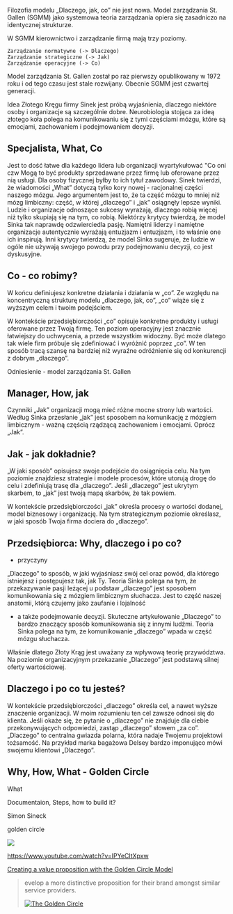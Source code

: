 Filozofia modelu „Dlaczego, jak, co” nie jest nowa. 
Model zarządzania St. Gallen (SGMM) jako systemowa teoria zarządzania opiera się zasadniczo 
na identycznej strukturze. 

W SGMM kierownictwo i zarządzanie firmą mają trzy poziomy.

    Zarządzanie normatywne (-> Dlaczego)
    Zarządzanie strategiczne (-> Jak)
    Zarządzanie operacyjne (-> Co)

Model zarządzania St. Gallen został po raz pierwszy opublikowany w 1972 roku i od tego czasu jest stale rozwijany. Obecnie SGMM jest czwartej generacji.

Idea Złotego Kręgu firmy Sinek jest próbą wyjaśnienia, dlaczego niektóre osoby i organizacje są szczególnie dobre. 
Neurobiologia stojąca za ideą złotego koła polega na komunikowaniu się z tymi częściami mózgu, które
 są emocjami, zachowaniem i podejmowaniem decyzji.
 



## Specjalista, What, Co 

Jest to dość łatwe dla każdego lidera lub organizacji wyartykułować "Co oni czw Mogą to być produkty sprzedawane przez firmę lub oferowane przez nią usługi. Dla osoby fizycznej byłby to ich tytuł zawodowy. Sinek twierdzi, że wiadomości „What” dotyczą tylko kory nowej - racjonalnej części naszego mózgu. Jego argumentem jest to, że ta część mózgu to mniej niż mózg limbiczny: część, w której „dlaczego” i „jak” osiągnęły lepsze wyniki. Ludzie i organizacje odnoszące sukcesy wyrażają, dlaczego robią więcej niż tylko skupiają się na tym, co robią.
Niektórzy krytycy twierdzą, że model Sinka tak naprawdę odzwierciedla pasję. Namiętni liderzy i namiętne organizacje autentycznie wyrażają entuzjazm i entuzjazm, i to właśnie one ich inspirują. Inni krytycy twierdzą, że model Sinka sugeruje, że ludzie w ogóle nie używają swojego powodu przy podejmowaniu decyzji, co jest dyskusyjne.


Co - co robimy?
---

W końcu definiujesz konkretne działania i działania w „co”. 
Ze względu na koncentryczną strukturę modelu „dlaczego, jak, 
co”, „co” wiąże się z wyższym celem i twoim podejściem.

W kontekście przedsiębiorczości „co” opisuje konkretne produkty i usługi oferowane przez Twoją firmę.
 Ten poziom operacyjny jest znacznie łatwiejszy do uchwycenia, 
 a przede wszystkim widoczny. 
 Być może dlatego tak wiele firm próbuje się zdefiniować i wyróżnić poprzez „co”.
  W ten sposób tracą szansę na bardziej 
  niż wyraźne odróżnienie się od konkurencji z dobrym „dlaczego”.
  
Odniesienie - model zarządzania St. Gallen



## Manager, How, jak 

Czynniki „Jak” organizacji mogą mieć różne mocne strony lub wartości. Według Sinka przesłanie „jak” jest sposobem na komunikację z mózgiem limbicznym - ważną częścią rządzącą zachowaniem i emocjami. Oprócz „Jak”.

Jak - jak dokładnie?
---

„W jaki sposób” opisujesz swoje podejście do osiągnięcia celu.
 Na tym poziomie znajdziesz strategie i modele procesów, które 
 utorują drogę do celu i zdefiniują trasę dla „dlaczego”. 
 Jeśli „dlaczego” jest ukrytym skarbem, to „jak” jest twoją mapą skarbów, że tak powiem.

W kontekście przedsiębiorczości „jak” określa procesy o wartości dodanej,
 model biznesowy i organizację. Na tym strategicznym poziomie określasz, 
 w jaki sposób Twoja firma dociera do „dlaczego”.




## Przedsiębiorca: Why, dlaczego i po co?
+ przyczyny

„Dlaczego” to sposób, w jaki wyjaśniasz swój cel oraz powód, dla którego istniejesz i postępujesz tak, jak Ty.
Teoria Sinka polega na tym, że przekazywanie pasji leżącej u podstaw „dlaczego” jest sposobem komunikowania się 
z mózgiem limbicznym słuchacza. Jest to część naszej anatomii, którą czujemy jako zaufanie i lojalność 
- a także podejmowanie decyzji.
Skuteczne artykułowanie „Dlaczego” to bardzo znaczący sposób komunikowania się z innymi ludźmi.
 Teoria Sinka polega na tym, że komunikowanie „dlaczego” wpada w część mózgu słuchacza. 
 
 Właśnie dlatego Złoty Krąg jest uważany za wpływową teorię przywództwa. 
 Na poziomie organizacyjnym przekazanie „Dlaczego” jest podstawą silnej oferty wartościowej.
  


Dlaczego i po co tu jesteś? 
---

W kontekście przedsiębiorczości „dlaczego” określa cel, a nawet wyższe znaczenie organizacji. 
W moim rozumieniu ten cel zawsze odnosi się do klienta. 
Jeśli okaże się, że pytanie o „dlaczego” nie znajduje dla ciebie przekonywujących odpowiedzi,
 zastąp „dlaczego” słowem „za co”. „Dlaczego” to centralna gwiazda polarna, która 
 nadaje Twojemu projektowi tożsamość. 
 Na przykład marka bagażowa Delsey bardzo imponująco mówi swojemu klientowi „Dlaczego”.





 

## Why, How, What - Golden Circle

What 

Documentaion, Steps, how to build it?


Simon Sineck

golden circle


![](https://lh3.googleusercontent.com/GQEDPyTcMZvma9tEF9du-Fv3Hpt2RpIxpx6062v4GNOxZSAvS67xYbRJg1V5NNFeDzx7T1uJ30CO1A3YC0g-1s-nqHcp6pL8lWPu84DxSnzpA5MfHDMHvqN84c3YqMZxcVDP2te4)


https://www.youtube.com/watch?v=IPYeCltXpxw





[Creating a value proposition with the Golden Circle Model](https://www.smartinsights.com/digital-marketing-strategy/online-value-proposition/start-with-why-creating-a-value-proposition-with-the-golden-circle-model/)

> evelop a more distinctive proposition for their brand amongst similar service providers.
> 
> [![The Golden Circle ](https://www.smartinsights.com/wp-content/uploads/2015/10/Screen-Shot-2015-10-14-at-13.17.30-700x498.png)](https://www.smartinsights.com/digital-marketing-strategy/online-value-proposition/start-with-why-creating-a-value-proposition-with-the-golden-circle-model/attachment/screen-shot-2015-10-14-at-13-17-30/)
> 

 
